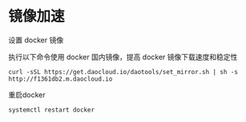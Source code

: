 # 镜像加速

设置 docker 镜像

执行以下命令使用 docker 国内镜像，提高 docker 镜像下载速度和稳定性

```shell
curl -sSL https://get.daocloud.io/daotools/set_mirror.sh | sh -s http://f1361db2.m.daocloud.io
```

重启docker

```sh
systemctl restart docker
```
